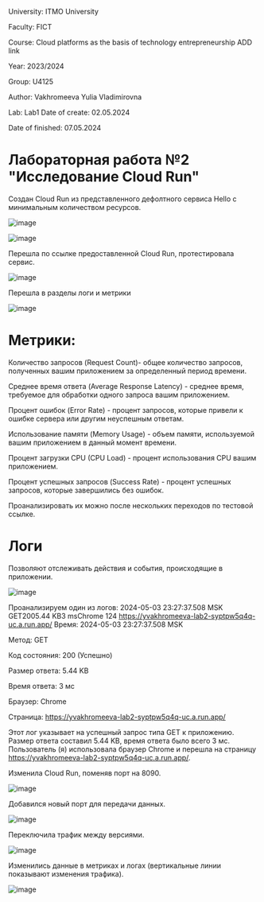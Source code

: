 University: ITMO University 

Faculty: FICT 

Course: Cloud platforms as the basis of technology entrepreneurship ADD link 

Year: 2023/2024 

Group: U4125 

Author: Vakhromeeva Yulia Vladimirovna

Lab: Lab1 Date of create: 02.05.2024 

Date of finished: 07.05.2024

# Лабораторная работа №2 "Исследование Cloud Run"
Создан Cloud Run из представленного дефолтного сервиса Hello с минимальным количеством ресурсов.

![image](https://github.com/Yuliagkk/2023_2024-cloud-platforms-as-the-basis-of-technology-entrepreneurship-u4125-vakhromeeva_u_v/assets/166257005/1a1b1806-0ff5-4f3c-a5a1-84fcd3c8638f)


![image](https://github.com/Yuliagkk/2023_2024-cloud-platforms-as-the-basis-of-technology-entrepreneurship-u4125-vakhromeeva_u_v/assets/166257005/cc66585d-ae78-4291-9647-ac86ca76e95f)


Перешла по ссылке предоставленной Cloud Run, протестировала сервис.

![image](https://github.com/Yuliagkk/2023_2024-cloud-platforms-as-the-basis-of-technology-entrepreneurship-u4125-vakhromeeva_u_v/assets/166257005/230f9896-0962-4611-b7bc-81e84f0e1a9e)

Перешла в разделы логи и метрики

![image](https://github.com/Yuliagkk/2023_2024-cloud-platforms-as-the-basis-of-technology-entrepreneurship-u4125-vakhromeeva_u_v/assets/166257005/b6023be4-083b-480c-a34f-4327212b11d6)

# Метрики:
Количество запросов (Request Count)- общее количество запросов, полученных вашим приложением за определенный период времени. 

Среднее время ответа (Average Response Latency) - среднее время, требуемое для обработки одного запроса вашим приложением.

Процент ошибок (Error Rate) - процент запросов, которые привели к ошибке сервера или другим неуспешным ответам. 

Использование памяти (Memory Usage) - объем памяти, используемой вашим приложением в данный момент времени. 

Процент загрузки CPU (CPU Load) - процент использования CPU вашим приложением. 

Процент успешных запросов (Success Rate) - процент успешных запросов, которые завершились без ошибок. 

Проанализировать их можно после нескольких переходов по тестовой ссылке.

# Логи
Позволяют отслеживать действия и события, происходящие в приложении.

![image](https://github.com/Yuliagkk/2023_2024-cloud-platforms-as-the-basis-of-technology-entrepreneurship-u4125-vakhromeeva_u_v/assets/166257005/423f69d9-f2e4-4b13-835e-4a09de1aca9c)

Проанализируем один из логов: 2024-05-03 23:27:37.508 MSK GET2005.44 KB3 msChrome 124 https://yvakhromeeva-lab2-syptpw5q4q-uc.a.run.app/ 
Время: 2024-05-03 23:27:37.508 MSK

Метод: GET

Код состояния: 200 (Успешно)

Размер ответа: 5.44 KB

Время ответа: 3 мс

Браузер: Chrome

Страница: https://yvakhromeeva-lab2-syptpw5q4q-uc.a.run.app/

Этот лог указывает на успешный запрос типа GET к приложению. Размер ответа составил 5.44 KB, время ответа было всего 3 мс. Пользователь (я) использовала браузер Chrome и перешла на страницу https://yvakhromeeva-lab2-syptpw5q4q-uc.a.run.app/.

Изменила Cloud Run, поменяв порт на 8090.

![image](https://github.com/Yuliagkk/2023_2024-cloud-platforms-as-the-basis-of-technology-entrepreneurship-u4125-vakhromeeva_u_v/assets/166257005/05428c46-b60a-47dc-afbc-97c8548071fd)

Добавился новый порт для передачи данных.

![image](https://github.com/Yuliagkk/2023_2024-cloud-platforms-as-the-basis-of-technology-entrepreneurship-u4125-vakhromeeva_u_v/assets/166257005/50b802fe-ba32-4585-9358-88286480dfe9)

Переключила трафик между версиями.

![image](https://github.com/Yuliagkk/2023_2024-cloud-platforms-as-the-basis-of-technology-entrepreneurship-u4125-vakhromeeva_u_v/assets/166257005/66aa490f-f8ab-4c53-a1f1-ce1a4caef045)

Изменились данные в метриках и логах (вертикальные линии показывают изменения трафика).

![image](https://github.com/Yuliagkk/2023_2024-cloud-platforms-as-the-basis-of-technology-entrepreneurship-u4125-vakhromeeva_u_v/assets/166257005/8148f672-a73d-4ed4-b962-b1589dc2302c)





